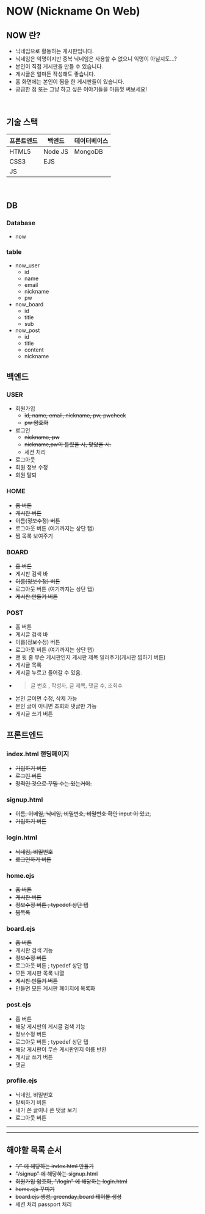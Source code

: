 # NOW (Nickname On Web)
## NOW 란?
- 닉네임으로 활동하는 게시판입니다. 
- 닉네임은 익명이지만 중복 닉네임은 사용할 수 없으니 익명이 아닐지도...?
- 본인이 직접 게시판을 만들 수 있습니다.
- 게시글은 얼마든 작성해도 좋습니다.
- 홈 화면에는 본인이 찜을 한 게시판들이 있습니다.
- 궁금한 점 또는 그냥 하고 싶은 이야기들을 마음껏 써보세요!

<br>

## 기술 스택
|프론트엔드|백엔드|데이터베이스|
|---|---|---|
|HTML5|Node JS|MongoDB|
|CSS3|EJS||
|JS|||

<br>




## DB
### Database
- now
### table
- now_user
    - id
    - name
    - email
    - nickname
    - pw
- now_board
    - id
    - title
    - sub
- now_post
    - id
    - title
    - content
    - nickname

## 백엔드
### USER
- 회원가입
    - ~~id, name, email, nickname, pw, pwcheck~~
    - ~~pw 암호화~~
- 로그인
    - ~~nickname, pw~~
    - ~~nickname,pw이 틀렸을 시, 맞았을 시.~~
    - 세션 처리
- 로그아웃
- 회원 정보 수정
- 회원 탈퇴

### HOME
- ~~홈 버튼~~
- ~~게시판 버튼~~
- ~~이름(정보수정) 버튼~~
- 로그아웃 버튼 (여기까지는 상단 탭)
- 찜 목록 보여주기

### BOARD
- ~~홈 버튼~~
- 게시판 검색 바
- ~~이름(정보수정) 버튼~~
- 로그아웃 버튼 (여기까지는 상단 탭)
- ~~게시판 만들기 버튼~~

### POST
- 홈 버튼
- 게시글 검색 바
- 이름(정보수정) 버튼
- 로그아웃 버튼 (여기까지는 상단 탭)
- 맨 윗 줄 무슨 게시판인지 게시판 제목 일러주기(게시판 찜하기 버튼)
- 게시글 목록 
- 게시글 누르고 들어갈 수 있음.
- > 글 번호 , 작성자, 글 제목, 댓글 수, 조회수
- 본인 글이면 수정, 삭제 가능
- 본인 글이 아니면 조회와 댓글만 가능
- 게시글 쓰기 버튼

## 프론트엔드
### index.html 랜딩페이지
- ~~가입하기 버튼~~
- ~~로그인 버튼~~
- ~~정적인 것으로 꾸밀 수는 있는거야.~~
### signup.html
- ~~이름, 이메일, 닉네임, 비밀번호, 비밀번호 확인 input 이 있고,~~
- ~~가입하기 버튼~~
### login.html
- ~~닉네임, 비밀번호~~
- ~~로그인하기 버튼~~
### home.ejs
- ~~홈 버튼~~
- ~~게시판 버튼~~
- ~~정보수정 버튼 ; typedef 상단 탭~~
- ~~찜목록~~
### board.ejs
- ~~홈 버튼~~
- 게시판 검색 기능
- ~~정보수정 버튼~~
- 로그아웃 버튼 ; typedef 상단 탭
- 모든 게시판 목록 나열
- ~~게시판 만들기 버튼~~
- 만들면 모든 게시판 페이지에 목록화
### post.ejs
- 홈 버튼
- 해당 게시판의 게시글 검색 기능
- 정보수정 버튼
- 로그아웃 버튼 ; typedef 상단 탭
- 해당 게시판이 무슨 게시판인지 이름 반환
- 게시글 쓰기 버튼
- 댓글
### profile.ejs
- 닉네임, 비밀번호
- 탈퇴하기 버튼
- 내가 쓴 글이나 쓴 댓글 보기
- 로그아웃 버튼

---
---

## 해야할 목록 순서
- ~~"/" 에 해당하는 index.html 만들기~~
- ~~"/signup" 에 해당하는 signup.html~~
- ~~회원가입 암호화, "/login" 에 해당하는 login.html~~
- ~~home.ejs 꾸미기~~
- ~~board.ejs 생성, greenday_board 테이블 생성~~
- 세션 처리 passport 처리